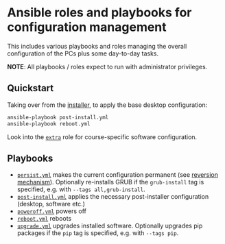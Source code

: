 # Ansible roles and playbooks for configuration management

This includes various playbooks and roles managing the overall configuration of
the PCs plus some day-to-day tasks.

**NOTE**: All playbooks / roles expect to run with administrator privileges.

## Quickstart

Taking over from the [installer](../archlive), to apply the base desktop
configuration:

```sh
ansible-playbook post-install.yml
ansible-playbook reboot.yml
```

Look into the [`extra`](roles/extra) role for course-specific software
configuration.

## Playbooks

- [`persist.yml`](persist.yml) makes the current configuration permanent (see
  [reversion mechanism](../reversion_mechanism.md)). Optionally re-installs GRUB
  if the `grub-install` tag is specified, e.g. with `--tags all,grub-install`.
- [`post-install.yml`](post-install.yml) applies the necessary post-installer
  configuration (desktop, software etc.)
- [`poweroff.yml`](poweroff.yml) powers off
- [`reboot.yml`](reboot.yml) reboots
- [`upgrade.yml`](upgrade.yml) upgrades installed software. Optionally upgrades
  pip packages if the `pip` tag is specified, e.g. with `--tags pip`.
